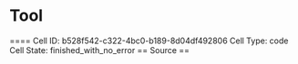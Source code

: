 # Tool

==== Cell ID: b528f542-c322-4bc0-b189-8d04df492806
Cell Type: code
Cell State: finished_with_no_error
== Source ==
